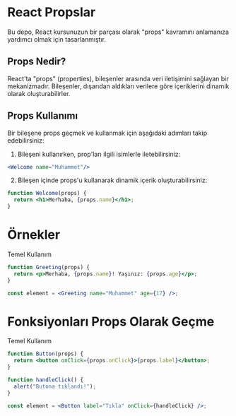 # React Propslar

Bu depo, React kursunuzun bir parçası olarak "props" kavramını anlamanıza yardımcı olmak için tasarlanmıştır.

## Props Nedir?

React'ta "props" (properties), bileşenler arasında veri iletişimini sağlayan bir mekanizmadır. Bileşenler, dışarıdan aldıkları verilere göre içeriklerini dinamik olarak oluşturabilirler.

## Props Kullanımı

Bir bileşene props geçmek ve kullanmak için aşağıdaki adımları takip edebilirsiniz:

1. Bileşeni kullanırken, prop'ları ilgili isimlerle iletebilirsiniz:


```jsx
<Welcome name="Muhammet"/>
```

2. Bileşen içinde props'u kullanarak dinamik içerik oluşturabilirsiniz:

```jsx
function Welcome(props) {
  return <h1>Merhaba, {props.name}</h1>;
}
```
# Örnekler
Temel Kullanım

```jsx
function Greeting(props) {
  return <p>Merhaba, {props.name}! Yaşınız: {props.age}</p>;
}

const element = <Greeting name="Muhammet" age={17} />;
```
# Fonksiyonları Props Olarak Geçme
Temel Kullanım
```jsx
function Button(props) {
  return <button onClick={props.onClick}>{props.label}</button>;
}

function handleClick() {
  alert("Butona tıklandı!");
}

const element = <Button label="Tıkla" onClick={handleClick} />;

```


